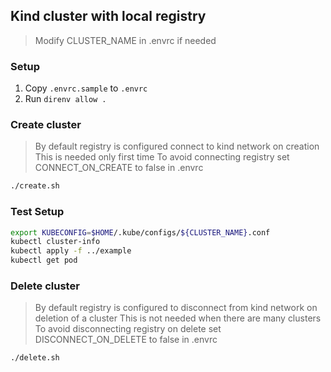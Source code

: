 ## Kind cluster with local registry

> Modify CLUSTER_NAME in .envrc if needed

### Setup

1. Copy `.envrc.sample` to `.envrc`
2. Run `direnv allow .`

### Create cluster

> By default registry is configured connect to kind network on creation
> This is needed only first time
> To avoid connecting registry set CONNECT_ON_CREATE to false in .envrc

```bash
./create.sh
```

### Test Setup

```bash
export KUBECONFIG=$HOME/.kube/configs/${CLUSTER_NAME}.conf
kubectl cluster-info
kubectl apply -f ../example
kubectl get pod
```

### Delete cluster

> By default registry is configured to disconnect from kind network on deletion of a cluster
> This is not needed when there are many clusters
> To avoid disconnecting registry on delete set DISCONNECT_ON_DELETE to false in .envrc

```bash
./delete.sh
```